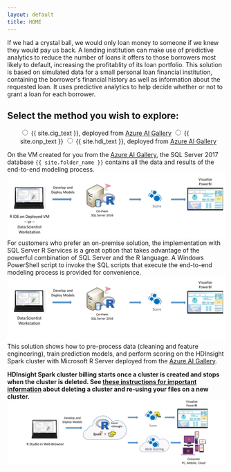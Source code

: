 ```yaml
---
layout: default
title: HOME
---
```


If we had a crystal ball, we would only loan money to someone if we knew they would pay us back. A lending institution can make use of predictive analytics to reduce the number of loans it offers to those borrowers most likely to default, increasing the profitablity of its loan portfolio.   This solution is based on simulated data for a small personal loan financial institution, containing the borrower's financial history as well as information about the requested loan.  It uses predictive analytics to help decide whether or not to grant a loan for each borrower.
<div class="alert alert-success">
<h2>Select the method you wish to explore:</h2>
 <form style="margin-left:30px"> 
    <label class="radio">
      <input type="radio" name="optradio" class="rb" value="cig" > {{ site.cig_text }}, deployed from <a href="{{ site.deploy_url }}">Azure AI Gallery</a>
    </label>
    <label class="radio">
      <input type="radio" name="optradio" class="rb" value="onp"> {{ site.onp_text }}
    </label>
   <label class="radio">
      <input type="radio" name="optradio" class="rb" value="hdi"> {{ site.hdi_text }}, deployed from <a href="{{ site.deploy_url_hdi }}">Azure AI Gallery</a>
    </label> 
</form>
</div>
<p></p>

<div class="cig">
On the VM created for you from the <a href="{{ site.deploy_url }}">Azure AI Gallery</a>, the SQL Server 2017 database <code>{{ site.folder_name }}</code> contains all the data and results of the end-to-end modeling process.  
<img src="images/diagramcig.jpg">

</div>

<div class="onp">
For customers who prefer an on-premise solution, the implementation with SQL Server R Services is a great option that takes advantage of the powerful combination of SQL Server and the R language.  A Windows PowerShell script to invoke the SQL scripts that execute the end-to-end modeling process is provided for convenience. 
<img src="images/diagramonp.jpg">

</div>

<div class="hdi">
This solution shows how to pre-process data (cleaning and feature engineering), train prediction models, and perform scoring on the  HDInsight Spark cluster with Microsoft R Server deployed from the <a href="{{ site.deploy_url_hdi }}">Azure AI Gallery</a>.
<p></p>
<strong>HDInsight Spark cluster billing starts once a cluster is created and stops when the cluster is deleted. See <a href="hdinsight.html"> these instructions for important information</a> about deleting a cluster and re-using your files on a new cluster.</strong>
<img src="images/diagramhdi.jpg">
</div>





 



